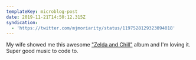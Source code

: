 ```yaml
---
templateKey: microblog-post
date: 2019-11-21T14:50:12.315Z
syndication:
  - 'https://twitter.com/mjmoriarity/status/1197528129323094018'
---
```


My wife showed me this awesome ["Zelda and Chill"](https://music.apple.com/us/album/zelda-chill/1435680173) album and I'm loving it. Super good music to code to.
